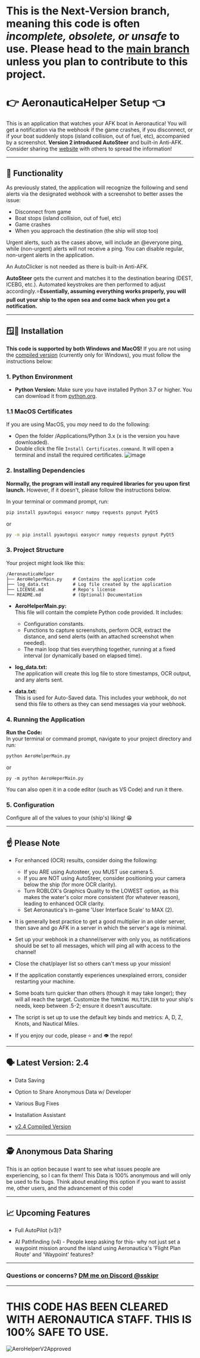# This is the Next-Version branch, meaning this code is often *incomplete, obsolete, or unsafe* to use. Please head to the [main branch](https://github.com/SSkipr/AeronauticaHelper) unless you plan to contribute to this project.


# 👉 AeronauticaHelper Setup 👈
This is an application that watches your AFK boat in Aeronautica! You will get a notification via the webhook if the game crashes, if you disconnect, or if your boat suddenly stops (island collision, out of fuel, etc), accompanied by a screenshot. **Version 2 introduced AutoSteer** and built-in Anti-AFK. Consider sharing the [website](https://aeronautica-helper.vercel.app/) with others to spread the information!

---

## 🧾 Functionality

As previously stated, the application will recognize the following and send alerts via the designated webhook with a screenshot to better asses the issue:
- Disconnect from game
- Boat stops (island collision, out of fuel, etc)
- Game crashes
- When you approach the destination (the ship will stop too)

Urgent alerts, such as the cases above, will include an @everyone ping, while (non-urgent) alerts will not receive a ping. You can disable regular, non-urgent alerts in the application.

An AutoClicker is not needed as there is built-in Anti-AFK.

**AutoSteer** gets the current and matches it to the destination bearing (DEST, ICEBG, etc.). Automated keystrokes are then performed to adjust accordingly.⭐**Essentially, assuming everything works properly, you will pull out your ship to the open sea and come back when you get a notification.**

---

## 🪟🍎 Installation
**This code is supported by both Windows and MacOS!**
If you are not using the [compiled version](https://github.com/SSkipr/AeronauticaHelper/releases) (currently only for Windows), you must follow the instructions below:

### 1. **Python Environment**

- **Python Version:** 
  Make sure you have installed Python 3.7 or higher. You can download it from [python.org](https://www.python.org/downloads/).

### 1.1 **MacOS Certificates**
If you are using MacOS, you *may* need to do the following:
- Open the folder /Applications/Python 3.x (x is the version you have downloaded).
- Double click the file `Install Certificates.command`. It will open a terminal and install the required certificates.
    ![image](https://github.com/user-attachments/assets/d41ea9b3-23ec-4a12-9ab6-793b75e2c779)

### 2. **Installing Dependencies**
**Normally, the program will install any required libraries for you upon first launch.** However, if it doesn't, please follow the instructions below.

In your terminal or command prompt, run:

```bash
pip install pyautogui easyocr numpy requests pynput PyQt5
```
or
```bash
py -m pip install pyautogui easyocr numpy requests pynput PyQt5
```

### 3. **Project Structure**
Your project might look like this:
```
/AeronauticaHelper
├── AeroHelperMain.py    # Contains the application code
├── log_data.txt         # Log file created by the application
├── LICENSE.md           # Repo's license
└── README.md            # (Optional) Documentation
```

- **AeroHelperMain.py:**  
  This file will contain the complete Python code provided. It includes:
  - Configuration constants.
  - Functions to capture screenshots, perform OCR, extract the distance, and send alerts (with an attached screenshot when needed).
  - The main loop that ties everything together, running at a fixed interval (or dynamically based on elapsed time).

- **log_data.txt:**  
  The application will create this log file to store timestamps, OCR output, and any alerts sent.

- **data.txt:**  
  This is used for Auto-Saved data. This includes your webhook, do not send this file to others as they can send messages via your webhook.


### 4. **Running the Application**
**Run the Code:**  
   In your terminal or command prompt, navigate to your project directory and run:
   ```bash
   python AeroHelperMain.py
   ```
  or
   ```
   py -m python AeroHeperMain.py
   ```

   You can also open it in a code editor (such as VS Code) and run it there.


### 5. **Configuration**
Configure all of the values to your (ship's) liking! 😁

  ---

## ☝️ Please Note

- For enhanced (OCR) results, consider doing the following:
    - If you ARE using Autosteer, you MUST use camera 5.
    - If you are NOT using AutoSteer, consider positioning your camera below the ship (for more OCR clarity).
    - Turn ROBLOX's Graphics Quality to the LOWEST option, as this makes the water's color more consistent (for whatever reason), leading to enhanced OCR clarity.
    - Set Aeronautica's in-game 'User Interface Scale' to MAX (2).

- It is generally best practice to get a good multiplier in an older server, then save and go AFK in a server in which the server's age is minimal.

- Set up your webhook in a channel/server with only you, as notifications should be set to all messages, which will ping all with access to the channel!

- Close the chat/player list so others can't mess up your mission!

- If the application constantly experiences unexplained errors, consider restarting your machine.

- Some boats turn quicker than others (though it may take longer); they will all reach the target. Customize the `TURNING MULTIPLIER` to your ship's needs, keep between .5-2; ensure it doesn't auscultate.

- The script is set up to use the default key binds and metrics: A, D, Z, Knots, and Nautical Miles.

- If you enjoy our code, please ⭐ and 👁️ the repo!

---

## 🗣️ Latest Version: 2.4

- Data Saving

- Option to Share Anonymous Data w/ Developer

- Various Bug Fixes

- Installation Assistant

- [v2.4 Compiled Version](https://github.com/SSkipr/AeronauticaHelper/releases)

---

## 🕵️ Anonymous Data Sharing

This is an option because I want to see what issues people are experiencing, so I can fix them! This Data is 100% anonymous and will only be used to fix bugs. Think about enabling this option if you want to assist me, other users, and the advancement of this code!

---

## 📈 Upcoming Features

- Full AutoPilot (v3)?

- AI Pathfinding (v4) - People keep asking for this- why not just set a waypoint mission around the island using Aeronautica's 'Flight Plan Route' and 'Waypoint' features?

---

### Questions or concerns? [DM me on Discord @sskipr](https://discord.gg/3adphMca)

---

# THIS CODE HAS BEEN CLEARED WITH AERONAUTICA STAFF. THIS IS 100% SAFE TO USE.
![AeroHelperV2Approved](https://github.com/user-attachments/assets/0778f8ec-c958-479e-938d-5bea5166b56b)
